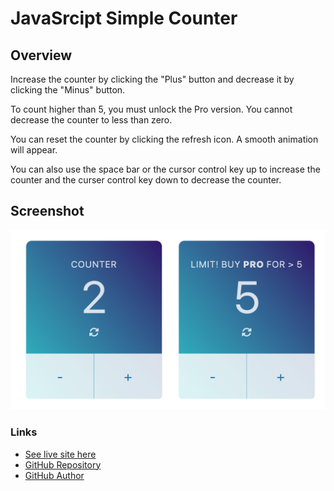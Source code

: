 # JavaSrcipt Simple Counter

## Overview

Increase the counter by clicking the "Plus" button and decrease it by clicking the "Minus" button.

To count higher than 5, you must unlock the Pro version. You cannot decrease the counter to less than zero.

You can reset the counter by clicking the refresh icon. A smooth animation will appear.

You can also use the space bar or the cursor control key up to increase the counter and the curser control key down to decrease the counter.

## Screenshot

![](./public/screenshot.png)

### Links

- [See live site here](https://thomaserdmenger.github.io/counter-react/)
- [GitHub Repository](https://github.com/thomaserdmenger/counter-react)
- [GitHub Author](https://github.com/thomaserdmenger)